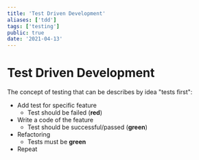 ```yaml
---
title: 'Test Driven Development'
aliases: ['tdd']
tags: ['testing']
public: true
date: '2021-04-13'
---
```


# Test Driven Development

The concept of testing that can be describes by idea "tests first":

- Add test for specific feature
	- Test should be failed (**red**)
- Write a code of the feature
	- Test should be successful/passed (**green**)
- Refactoring
	- Tests must be **green**
- Repeat